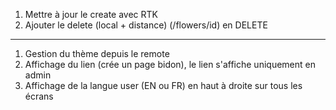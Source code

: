 1. Mettre à jour le create avec RTK
2. Ajouter le delete (local + distance)
   (/flowers/id) en DELETE

---

1. Gestion du thème depuis le remote
2. Affichage du lien (crée un page bidon), le lien s'affiche uniquement en admin
3. Affichage de la langue user (EN ou FR) en haut à droite sur tous les écrans
